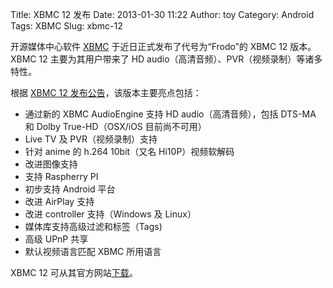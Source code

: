 Title: XBMC 12 发布
Date: 2013-01-30 11:22
Author: toy
Category: Android
Tags: XBMC
Slug: xbmc-12

开源媒体中心软件 [XBMC][x] 于近日正式发布了代号为“Frodo”的 XBMC 12
版本。XBMC 12 主要为其用户带来了 HD
audio（高清音频）、PVR（视频录制）等诸多特性。

根据 [XBMC 12 发布公告][a]，该版本主要亮点包括：

* 通过新的 XBMC AudioEngine 支持 HD audio（高清音频），包括 DTS-MA 和
Dolby True-HD（OSX/iOS 目前尚不可用）  
* Live TV 及 PVR（视频录制）支持  
* 针对 anime 的 h.264 10bit（又名 Hi10P）视频软解码  
* 改进图像支持  
* 支持 Raspherry PI  
* 初步支持 Android 平台  
* 改进 AirPlay 支持  
* 改进 controller 支持（Windows 及 Linux）  
* 媒体库支持高级过滤和标签（Tags)  
* 高级 UPnP 共享  
* 默认视频语言匹配 XBMC 所用语言

XBMC 12 可从其官方网站[下载][d]。

[a]: http://xbmc.org/natethomas/2013/01/29/xbmc-12-0-frodo/  
[x]: http://xbmc.org/  
[d]: http://xbmc.org/download/
